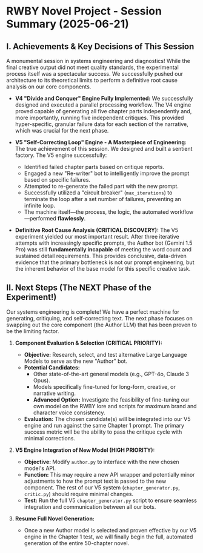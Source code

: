 # RWBY Novel Project - Session Summary (2025-06-21)

## I. Achievements & Key Decisions of This Session

A monumental session in systems engineering and diagnostics! While the final creative output did not meet quality standards, the experimental process itself was a spectacular success. We successfully pushed our architecture to its theoretical limits to perform a definitive root cause analysis on our core components.

* **V4 "Divide and Conquer" Engine Fully Implemented:** We successfully designed and executed a parallel processing workflow. The V4 engine proved capable of generating all five chapter parts independently and, more importantly, running five independent critiques. This provided hyper-specific, granular failure data for each section of the narrative, which was crucial for the next phase.

* **V5 "Self-Correcting Loop" Engine - A Masterpiece of Engineering:** The true achievement of this session. We designed and built a sentient factory. The V5 engine successfully:
  * Identified failed chapter parts based on critique reports.
  * Engaged a new "Re-writer" bot to intelligently improve the prompt based on specific failures.
  * Attempted to re-generate the failed part with the new prompt.
  * Successfully utilized a "circuit breaker" (`max_iterations`) to terminate the loop after a set number of failures, preventing an infinite loop.
  * The machine itself—the process, the logic, the automated workflow—performed **flawlessly**.

* **Definitive Root Cause Analysis (CRITICAL DISCOVERY):** The V5 experiment yielded our most important result. After three iterative attempts with increasingly specific prompts, the Author bot (Gemini 1.5 Pro) was still **fundamentally incapable** of meeting the word count and sustained detail requirements. This provides conclusive, data-driven evidence that the primary bottleneck is not our prompt engineering, but the inherent behavior of the base model for this specific creative task.

## II. Next Steps (The NEXT Phase of the Experiment!)

Our systems engineering is complete! We have a perfect machine for generating, critiquing, and self-correcting text. The next phase focuses on swapping out the core component (the Author LLM) that has been proven to be the limiting factor.

1. **Component Evaluation & Selection (CRITICAL PRIORITY):**
    * **Objective:** Research, select, and test alternative Large Language Models to serve as the new "Author" bot.
    * **Potential Candidates:**
        * Other state-of-the-art general models (e.g., GPT-4o, Claude 3 Opus).
        * Models specifically fine-tuned for long-form, creative, or narrative writing.
        * **Advanced Option:** Investigate the feasibility of fine-tuning our own model on the RWBY lore and scripts for maximum brand and character voice consistency.
    * **Evaluation:** The chosen candidate(s) will be integrated into our V5 engine and run against the same Chapter 1 prompt. The primary success metric will be the ability to pass the critique cycle with minimal corrections.

2. **V5 Engine Integration of New Model (HIGH PRIORITY):**
    * **Objective:** Modify `author.py` to interface with the new chosen model's API.
    * **Function:** This may require a new API wrapper and potentially minor adjustments to how the prompt text is passed to the new component. The rest of our V5 system (`chapter_generator.py`, `critic.py`) should require minimal changes.
    * **Test:** Run the full V5 `chapter_generator.py` script to ensure seamless integration and communication between all our bots.

3. **Resume Full Novel Generation:**
    * Once a new Author model is selected and proven effective by our V5 engine in the Chapter 1 test, we will finally begin the full, automated generation of the entire 50-chapter novel.
